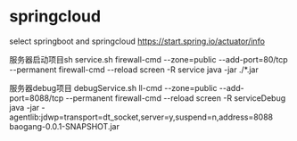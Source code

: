 # springcloud
select springboot and springcloud https://start.spring.io/actuator/info

服务器启动项目sh service.sh
firewall-cmd --zone=public --add-port=80/tcp --permanent
firewall-cmd  --reload
screen -R service java -jar ./*.jar

服务器debug项目 debugService.sh
ll-cmd --zone=public --add-port=8088/tcp --permanent
firewall-cmd  --reload
screen -R serviceDebug java  -jar -agentlib:jdwp=transport=dt_socket,server=y,suspend=n,address=8088 baogang-0.0.1-SNAPSHOT.jar
